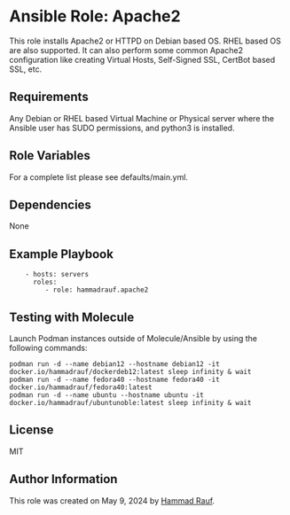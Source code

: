 Ansible Role: Apache2
=====================

This role installs Apache2 or HTTPD on Debian based OS. RHEL based OS are also supported. It can also perform some common Apache2 configuration like creating Virtual Hosts, Self-Signed SSL, CertBot based SSL, etc.

Requirements
------------

Any Debian or RHEL based Virtual Machine or Physical server where the Ansible user has SUDO permissions, and python3 is installed.

Role Variables
--------------

For a complete list please see defaults/main.yml.

Dependencies
------------

None

Example Playbook
----------------

```
    - hosts: servers
      roles:
         - role: hammadrauf.apache2
```

Testing with Molecule
---------------------
Launch Podman instances outside of Molecule/Ansible by using the following commands:
```
podman run -d --name debian12 --hostname debian12 -it docker.io/hammadrauf/dockerdeb12:latest sleep infinity & wait
podman run -d --name fedora40 --hostname fedora40 -it docker.io/hammadrauf/fedora40:latest
podman run -d --name ubuntu --hostname ubuntu -it docker.io/hammadrauf/ubuntunoble:latest sleep infinity & wait
```

License
-------

MIT

Author Information
------------------

This role was created on May 9, 2024 by [Hammad Rauf](https://www.linkedin.com/in/hammadrauf/).